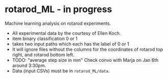 # rotarod_ML - in progress
Machine learning analysis on rotarod experiments. 
* All experimental data by the courtesy of Ellen Koch. 
* item binary classification 0 or 1
* takes two input paths which each has the label of 0 or 1 
* It will ignore files without the columns for the coordinates of rotarod top right, and rotarod bottom left. 
* TODO:  "average step size in mm" Check convo with Marja on Jan 6th around 3:30pm. 
* Data (input CSVs) must be in `rotarod_ML/data`.


